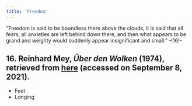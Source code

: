 ```yaml
---
title: 'Freedom'
---
```

“Freedom is said to be boundless there above the clouds, it is said that all fears, all anxieties are left behind down there, and then what appears to be grand and weighty would suddenly appear insignificant and small.” -!16!-
## **16.** Reinhard Mey, _Über den Wolken_ (1974), retrieved from [here](https://lyricstranslate.com/en/%C3%BCber-den-wolken-above-clouds.html-0#songtranslation) (accessed on September 8, 2021).

* Feet
* Longing

&nbsp;
